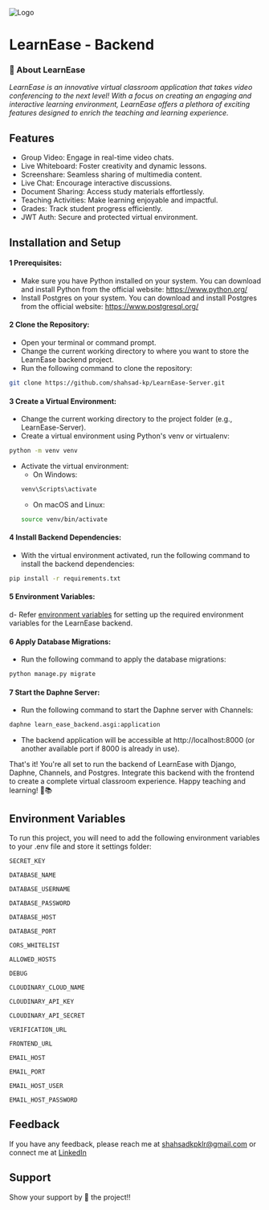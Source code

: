 ![Logo](https://i.ibb.co/ngwjLL5/Unsastitled-2.png)


# LearnEase - Backend

### 🚀 About LearnEase
_LearnEase is an innovative virtual classroom application that takes video conferencing to the next level! With a focus on creating an engaging and interactive learning environment, LearnEase offers a plethora of exciting features designed to enrich the teaching and learning experience._

## Features

- Group Video: Engage in real-time video chats.
- Live Whiteboard: Foster creativity and dynamic lessons.
- Screenshare: Seamless sharing of multimedia content.
- Live Chat: Encourage interactive discussions.
- Document Sharing: Access study materials effortlessly.
- Teaching Activities: Make learning enjoyable and impactful.
- Grades: Track student progress efficiently.
- JWT Auth: Secure and protected virtual environment.


## Installation and Setup

#### 1 Prerequisites:
- Make sure you have Python installed on your system. You can download and install Python from the official website: https://www.python.org/
- Install Postgres on your system. You can download and install Postgres from the official website: https://www.postgresql.org/

#### 2 Clone the Repository:

- Open your terminal or command prompt.
- Change the current working directory to where you want to store the LearnEase backend project.
- Run the following command to clone the repository:
```bash
git clone https://github.com/shahsad-kp/LearnEase-Server.git
```

#### 3 Create a Virtual Environment:
- Change the current working directory to the project folder (e.g., LearnEase-Server).
- Create a virtual environment using Python's venv or virtualenv:
```bash
python -m venv venv
```
- Activate the virtual environment:
    - On Windows:
    ```bash
    venv\Scripts\activate
    ```
    - On macOS and Linux:
    ```bash
    source venv/bin/activate
    ```
#### 4 Install Backend Dependencies:
- With the virtual environment activated, run the following command to install the backend dependencies:
```bash
pip install -r requirements.txt
```

#### 5 Environment Variables:
d- Refer [environment variables](https://github.com/shahsad-kp/LearnEase-Server#environment-variables) for setting up the required environment variables for the LearnEase backend.


#### 6 Apply Database Migrations:
- Run the following command to apply the database migrations:
```bash
python manage.py migrate
```

#### 7 Start the Daphne Server:
- Run the following command to start the Daphne server with Channels:
```bash
daphne learn_ease_backend.asgi:application
```
- The backend application will be accessible at http://localhost:8000 (or another available port if 8000 is already in use).

That's it! You're all set to run the backend of LearnEase with Django, Daphne, Channels, and Postgres. Integrate this backend with the frontend to create a complete virtual classroom experience. Happy teaching and learning! 🚀📚

## Environment Variables

To run this project, you will need to add the following environment variables to your .env file and store it settings folder:

`SECRET_KEY`

`DATABASE_NAME`

`DATABASE_USERNAME`

`DATABASE_PASSWORD`

`DATABASE_HOST`

`DATABASE_PORT`

`CORS_WHITELIST`

`ALLOWED_HOSTS`

`DEBUG`

`CLOUDINARY_CLOUD_NAME`

`CLOUDINARY_API_KEY`

`CLOUDINARY_API_SECRET`

`VERIFICATION_URL`

`FRONTEND_URL`

`EMAIL_HOST`

`EMAIL_PORT`

`EMAIL_HOST_USER`

`EMAIL_HOST_PASSWORD`

## Feedback

If you have any feedback, please reach me at shahsadkpklr@gmail.com or connect me at [LinkedIn](https://www.linkedin.com/in/shahsad-kp/)


## Support
Show your support by 🌟 the project!!

